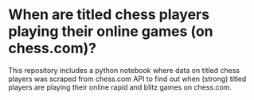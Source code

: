 # When are titled chess players playing their online games (on chess.com)?

This repository includes a python notebook where data on titled chess players was scraped from chess.com API to find out when (strong) titled players are playing their online rapid and blitz games on chess.com.
